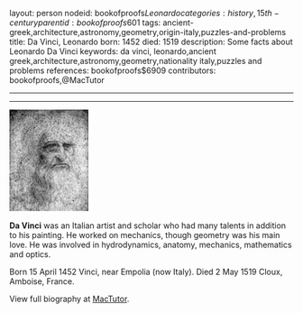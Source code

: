 layout: person
nodeid: bookofproofs$Leonardo
categories: history,15th-century
parentid: bookofproofs$601
tags: ancient-greek,architecture,astronomy,geometry,origin-italy,puzzles-and-problems
title: Da Vinci, Leonardo
born: 1452
died: 1519
description: Some facts about Leonardo Da Vinci
keywords: da vinci, leonardo,ancient greek,architecture,astronomy,geometry,nationality italy,puzzles and problems
references: bookofproofs$6909
contributors: bookofproofs,@MacTutor

---


---

![Leonardo.jpg](https://github.com/bookofproofs/bookofproofs.github.io/blob/main/_sources/_assets/images/portraits/Leonardo.jpg?raw=true)

**Da Vinci** was an Italian artist and scholar who had many talents in addition to his painting. He worked on mechanics, though geometry was his main love. He was involved in hydrodynamics, anatomy, mechanics, mathematics and optics.

Born 15 April 1452 Vinci, near Empolia (now Italy). Died 2 May 1519 Cloux, Amboise, France.


View full biography at [MacTutor](https://mathshistory.st-andrews.ac.uk/Biographies/Leonardo/).